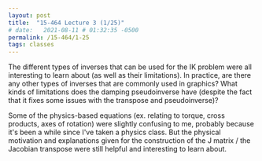 ```yaml
---
layout: post
title:  "15-464 Lecture 3 (1/25)"
# date:   2021-08-11 # 01:32:35 -0500
permalink: /15-464/1-25
tags: classes
---
```


The different types of inverses that can be used for the IK problem were all interesting to learn about (as well as their limitations). In practice, are there any other types of inverses that are commonly used in graphics? What kinds of limitations does the damping pseudoinverse have (despite the fact that it fixes some issues with the transpose and pseudoinverse)?

Some of the physics-based equations (ex. relating to torque, cross products, axes of rotation) were slightly confusing to me, probably because it's been a while since I've taken a physics class. But the physical motivation and explanations given for the construction of the J matrix / the Jacobian transpose were still helpful and interesting to learn about. 
